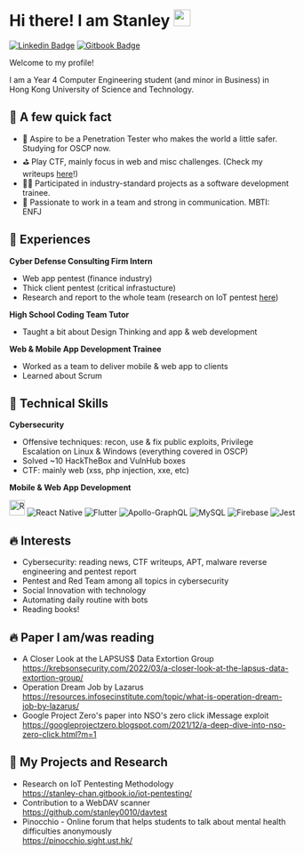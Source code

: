 # Hi there! I am Stanley <img src="https://emojis.slackmojis.com/emojis/images/1531849430/4246/blob-sunglasses.gif?1531849430" width="30"/>

[![Linkedin Badge](https://img.shields.io/badge/linkedin-%230077B5.svg?style=for-the-badge&logo=linkedin&logoColor=white)](https://www.linkedin.com/in/stanleychan0010/)
[![Gitbook Badge](https://img.shields.io/badge/GitBook-7B36ED?style=for-the-badge&logo=gitbook&logoColor=white)](https://stanley-chan.gitbook.io/)

Welcome to my profile! 

I am a Year 4 Computer Engineering student (and minor in Business) in Hong Kong University of Science and Technology. 


## 📌 A few quick fact

- 🔐 Aspire to be a Penetration Tester who makes the world a little safer. Studying for OSCP now.
- ⛳️ Play CTF, mainly focus in web and misc challenges. (Check my writeups [here](https://stanley-chan.gitbook.io/writeups-for-ctf-and-oscp-boxes/)!) 
- 🧑‍💻 Participated in industry-standard projects as a software development trainee.
- 🌸 Passionate to work in a team and strong in communication. MBTI: ENFJ

## 💼 Experiences

**Cyber Defense Consulting Firm Intern**
- Web app pentest (finance industry)
- Thick client pentest (critical infrastucture)
- Research and report to the whole team (research on IoT pentest [here](https://stanley-chan.gitbook.io/iot-pentesting/))

**High School Coding Team Tutor**
- Taught a bit about Design Thinking and app & web development

**Web & Mobile App Development Trainee**
- Worked as a team to deliver mobile & web app to clients
- Learned about Scrum

## 💫 Technical Skills

**Cybersecurity**
- Offensive techniques: recon, use & fix public exploits, Privilege Escalation on Linux & Windows (everything covered in OSCP)
- Solved ~10 HackTheBox and VulnHub boxes
- CTF: mainly web (xss, php injection, xxe, etc)

**Mobile & Web App Development**
<div style="white-space:nowrap;">
<img alt="React badge" src="https://img.shields.io/badge/react%20-%2361DAFB.svg?&style=for-the-badge&logo=react&logoColor=black" height=28/>
<img alt="React Native" src="https://img.shields.io/badge/react_native-%2320232a.svg?style=for-the-badge&logo=react&logoColor=%2361DAFB"/>
<img alt="Flutter" src="https://img.shields.io/badge/Flutter-%2302569B.svg?style=for-the-badge&logo=Flutter&logoColor=white" />
<img alt="Apollo-GraphQL" src="https://img.shields.io/badge/-ApolloGraphQL-311C87?style=for-the-badge&logo=apollo-graphql"/>
<img alt="MySQL" src="https://img.shields.io/badge/mysql-%2300f.svg?style=for-the-badge&logo=mysql&logoColor=white"/>
<img alt="Firebase" src="https://img.shields.io/badge/firebase-%23039BE5.svg?style=for-the-badge&logo=firebase"/>
<img alt="Jest" src="https://img.shields.io/badge/-jest-%23C21325?style=for-the-badge&logo=jest&logoColor=white"/>
</div>

## 🔥 Interests

- Cybersecurity: reading news, CTF writeups, APT, malware reverse engineering and pentest report
- Pentest and Red Team among all topics in cybersecurity
- Social Innovation with technology
- Automating daily routine with bots
- Reading books!

## 🔥 Paper I am/was reading
- A Closer Look at the LAPSUS$ Data Extortion Group
<br> https://krebsonsecurity.com/2022/03/a-closer-look-at-the-lapsus-data-extortion-group/
- Operation Dream Job by Lazarus
<br> https://resources.infosecinstitute.com/topic/what-is-operation-dream-job-by-lazarus/
- Google Project Zero's paper into NSO's zero click iMessage exploit
<br> https://googleprojectzero.blogspot.com/2021/12/a-deep-dive-into-nso-zero-click.html?m=1

## 💪 My Projects and Research

- Research on IoT Pentesting Methodology
<br> https://stanley-chan.gitbook.io/iot-pentesting/
- Contribution to a WebDAV scanner
<br> https://github.com/stanley0010/davtest
- Pinocchio - Online forum that helps students to talk about mental health difficulties anonymously
<br> https://pinocchio.sight.ust.hk/
